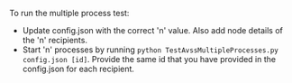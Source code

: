 To run the multiple process test:
* Update config.json with the correct 'n' value. Also add node details of the 'n' recipients.
* Start 'n' processes by running `python TestAvssMultipleProcesses.py config.json [id]`. Provide the same id that you have provided in the config.json for each recipient.
 
